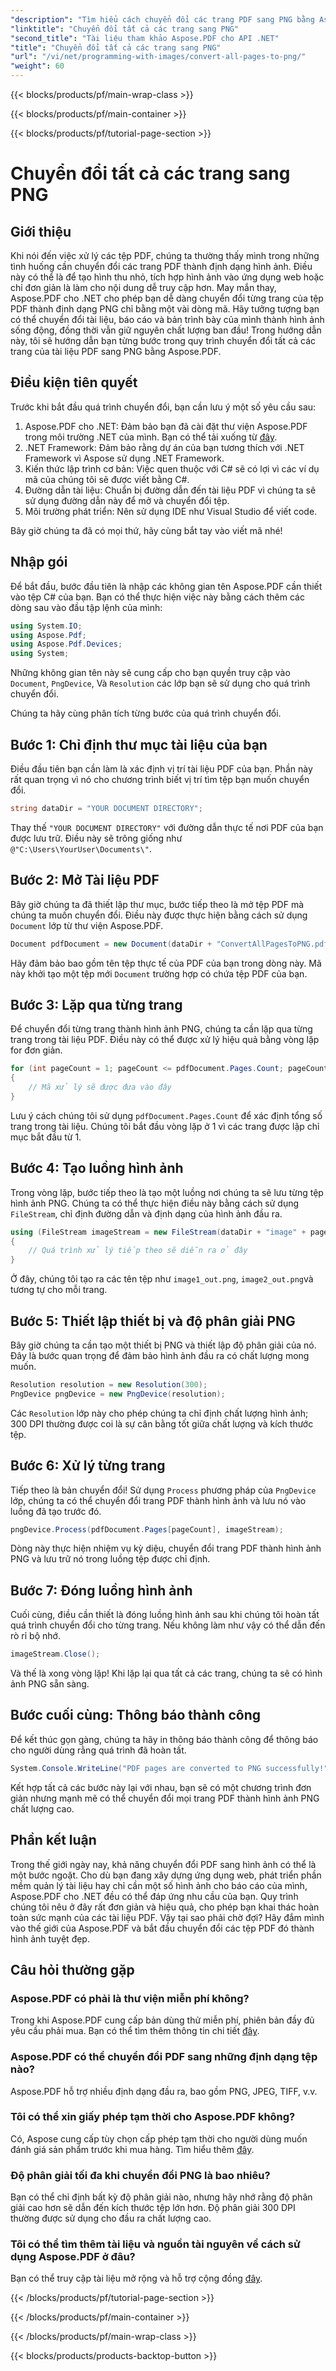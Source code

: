 ```yaml
---
"description": "Tìm hiểu cách chuyển đổi các trang PDF sang PNG bằng Aspose.PDF cho .NET với hướng dẫn từng bước này. Hoàn hảo cho các nhà phát triển và người đam mê."
"linktitle": "Chuyển đổi tất cả các trang sang PNG"
"second_title": "Tài liệu tham khảo Aspose.PDF cho API .NET"
"title": "Chuyển đổi tất cả các trang sang PNG"
"url": "/vi/net/programming-with-images/convert-all-pages-to-png/"
"weight": 60
---
```


{{< blocks/products/pf/main-wrap-class >}}

{{< blocks/products/pf/main-container >}}

{{< blocks/products/pf/tutorial-page-section >}}

# Chuyển đổi tất cả các trang sang PNG

## Giới thiệu

Khi nói đến việc xử lý các tệp PDF, chúng ta thường thấy mình trong những tình huống cần chuyển đổi các trang PDF thành định dạng hình ảnh. Điều này có thể là để tạo hình thu nhỏ, tích hợp hình ảnh vào ứng dụng web hoặc chỉ đơn giản là làm cho nội dung dễ truy cập hơn. May mắn thay, Aspose.PDF cho .NET cho phép bạn dễ dàng chuyển đổi từng trang của tệp PDF thành định dạng PNG chỉ bằng một vài dòng mã. Hãy tưởng tượng bạn có thể chuyển đổi tài liệu, báo cáo và bản trình bày của mình thành hình ảnh sống động, đồng thời vẫn giữ nguyên chất lượng ban đầu! Trong hướng dẫn này, tôi sẽ hướng dẫn bạn từng bước trong quy trình chuyển đổi tất cả các trang của tài liệu PDF sang PNG bằng Aspose.PDF. 

## Điều kiện tiên quyết

Trước khi bắt đầu quá trình chuyển đổi, bạn cần lưu ý một số yêu cầu sau:

1. Aspose.PDF cho .NET: Đảm bảo bạn đã cài đặt thư viện Aspose.PDF trong môi trường .NET của mình. Bạn có thể tải xuống từ [đây](https://releases.aspose.com/pdf/net/).
2. .NET Framework: Đảm bảo rằng dự án của bạn tương thích với .NET Framework vì Aspose sử dụng .NET Framework.
3. Kiến thức lập trình cơ bản: Việc quen thuộc với C# sẽ có lợi vì các ví dụ mã của chúng tôi sẽ được viết bằng C#.
4. Đường dẫn tài liệu: Chuẩn bị đường dẫn đến tài liệu PDF vì chúng ta sẽ sử dụng đường dẫn này để mở và chuyển đổi tệp.
5. Môi trường phát triển: Nên sử dụng IDE như Visual Studio để viết code. 

Bây giờ chúng ta đã có mọi thứ, hãy cùng bắt tay vào viết mã nhé!

## Nhập gói

Để bắt đầu, bước đầu tiên là nhập các không gian tên Aspose.PDF cần thiết vào tệp C# của bạn. Bạn có thể thực hiện việc này bằng cách thêm các dòng sau vào đầu tập lệnh của mình:

```csharp
using System.IO;
using Aspose.Pdf;
using Aspose.Pdf.Devices;
using System;
```

Những không gian tên này sẽ cung cấp cho bạn quyền truy cập vào `Document`, `PngDevice`, Và `Resolution` các lớp bạn sẽ sử dụng cho quá trình chuyển đổi.

Chúng ta hãy cùng phân tích từng bước của quá trình chuyển đổi.

## Bước 1: Chỉ định thư mục tài liệu của bạn

Điều đầu tiên bạn cần làm là xác định vị trí tài liệu PDF của bạn. Phần này rất quan trọng vì nó cho chương trình biết vị trí tìm tệp bạn muốn chuyển đổi.

```csharp
string dataDir = "YOUR DOCUMENT DIRECTORY";
```

Thay thế `"YOUR DOCUMENT DIRECTORY"` với đường dẫn thực tế nơi PDF của bạn được lưu trữ. Điều này sẽ trông giống như `@"C:\Users\YourUser\Documents\"`.

## Bước 2: Mở Tài liệu PDF

Bây giờ chúng ta đã thiết lập thư mục, bước tiếp theo là mở tệp PDF mà chúng ta muốn chuyển đổi. Điều này được thực hiện bằng cách sử dụng `Document` lớp từ thư viện Aspose.PDF.

```csharp
Document pdfDocument = new Document(dataDir + "ConvertAllPagesToPNG.pdf");
```

Hãy đảm bảo bao gồm tên tệp thực tế của PDF của bạn trong dòng này. Mã này khởi tạo một tệp mới `Document` trường hợp có chứa tệp PDF của bạn.

## Bước 3: Lặp qua từng trang

Để chuyển đổi từng trang thành hình ảnh PNG, chúng ta cần lặp qua từng trang trong tài liệu PDF. Điều này có thể được xử lý hiệu quả bằng vòng lặp for đơn giản.

```csharp
for (int pageCount = 1; pageCount <= pdfDocument.Pages.Count; pageCount++)
{
    // Mã xử lý sẽ được đưa vào đây
}
```

Lưu ý cách chúng tôi sử dụng `pdfDocument.Pages.Count` để xác định tổng số trang trong tài liệu. Chúng tôi bắt đầu vòng lặp ở 1 vì các trang được lập chỉ mục bắt đầu từ 1.

## Bước 4: Tạo luồng hình ảnh

Trong vòng lặp, bước tiếp theo là tạo một luồng nơi chúng ta sẽ lưu từng tệp hình ảnh PNG. Chúng ta có thể thực hiện điều này bằng cách sử dụng `FileStream`, chỉ định đường dẫn và định dạng của hình ảnh đầu ra.

```csharp
using (FileStream imageStream = new FileStream(dataDir + "image" + pageCount + "_out.png", FileMode.Create))
{
    // Quá trình xử lý tiếp theo sẽ diễn ra ở đây
}
```

Ở đây, chúng tôi tạo ra các tên tệp như `image1_out.png`, `image2_out.png`và tương tự cho mỗi trang.

## Bước 5: Thiết lập thiết bị và độ phân giải PNG

Bây giờ chúng ta cần tạo một thiết bị PNG và thiết lập độ phân giải của nó. Đây là bước quan trọng để đảm bảo hình ảnh đầu ra có chất lượng mong muốn.

```csharp
Resolution resolution = new Resolution(300);
PngDevice pngDevice = new PngDevice(resolution);
```

Các `Resolution` lớp này cho phép chúng ta chỉ định chất lượng hình ảnh; 300 DPI thường được coi là sự cân bằng tốt giữa chất lượng và kích thước tệp.

## Bước 6: Xử lý từng trang

Tiếp theo là bản chuyển đổi! Sử dụng `Process` phương pháp của `PngDevice` lớp, chúng ta có thể chuyển đổi trang PDF thành hình ảnh và lưu nó vào luồng đã tạo trước đó.

```csharp
pngDevice.Process(pdfDocument.Pages[pageCount], imageStream);
```

Dòng này thực hiện nhiệm vụ kỳ diệu, chuyển đổi trang PDF thành hình ảnh PNG và lưu trữ nó trong luồng tệp được chỉ định.

## Bước 7: Đóng luồng hình ảnh

Cuối cùng, điều cần thiết là đóng luồng hình ảnh sau khi chúng tôi hoàn tất quá trình chuyển đổi cho từng trang. Nếu không làm như vậy có thể dẫn đến rò rỉ bộ nhớ.

```csharp
imageStream.Close();
```

Và thế là xong vòng lặp! Khi lặp lại qua tất cả các trang, chúng ta sẽ có hình ảnh PNG sẵn sàng.

## Bước cuối cùng: Thông báo thành công

Để kết thúc gọn gàng, chúng ta hãy in thông báo thành công để thông báo cho người dùng rằng quá trình đã hoàn tất.

```csharp
System.Console.WriteLine("PDF pages are converted to PNG successfully!");
```

Kết hợp tất cả các bước này lại với nhau, bạn sẽ có một chương trình đơn giản nhưng mạnh mẽ có thể chuyển đổi mọi trang PDF thành hình ảnh PNG chất lượng cao.

## Phần kết luận

Trong thế giới ngày nay, khả năng chuyển đổi PDF sang hình ảnh có thể là một bước ngoặt. Cho dù bạn đang xây dựng ứng dụng web, phát triển phần mềm quản lý tài liệu hay chỉ cần một số hình ảnh cho báo cáo của mình, Aspose.PDF cho .NET đều có thể đáp ứng nhu cầu của bạn. Quy trình chúng tôi nêu ở đây rất đơn giản và hiệu quả, cho phép bạn khai thác hoàn toàn sức mạnh của các tài liệu PDF. Vậy tại sao phải chờ đợi? Hãy đắm mình vào thế giới của Aspose.PDF và bắt đầu chuyển đổi các tệp PDF đó thành hình ảnh tuyệt đẹp.

## Câu hỏi thường gặp

### Aspose.PDF có phải là thư viện miễn phí không?
Trong khi Aspose.PDF cung cấp bản dùng thử miễn phí, phiên bản đầy đủ yêu cầu phải mua. Bạn có thể tìm thêm thông tin chi tiết [đây](https://purchase.aspose.com/buy).

### Aspose.PDF có thể chuyển đổi PDF sang những định dạng tệp nào?
Aspose.PDF hỗ trợ nhiều định dạng đầu ra, bao gồm PNG, JPEG, TIFF, v.v.

### Tôi có thể xin giấy phép tạm thời cho Aspose.PDF không?
Có, Aspose cung cấp tùy chọn cấp phép tạm thời cho người dùng muốn đánh giá sản phẩm trước khi mua hàng. Tìm hiểu thêm [đây](https://purchase.aspose.com/temporary-license/).

### Độ phân giải tối đa khi chuyển đổi PNG là bao nhiêu?
Bạn có thể chỉ định bất kỳ độ phân giải nào, nhưng hãy nhớ rằng độ phân giải cao hơn sẽ dẫn đến kích thước tệp lớn hơn. Độ phân giải 300 DPI thường được sử dụng cho đầu ra chất lượng cao.

### Tôi có thể tìm thêm tài liệu và nguồn tài nguyên về cách sử dụng Aspose.PDF ở đâu?
Bạn có thể truy cập tài liệu mở rộng và hỗ trợ cộng đồng [đây](https://reference.aspose.com/pdf/net/).

{{< /blocks/products/pf/tutorial-page-section >}}

{{< /blocks/products/pf/main-container >}}

{{< /blocks/products/pf/main-wrap-class >}}

{{< blocks/products/products-backtop-button >}}